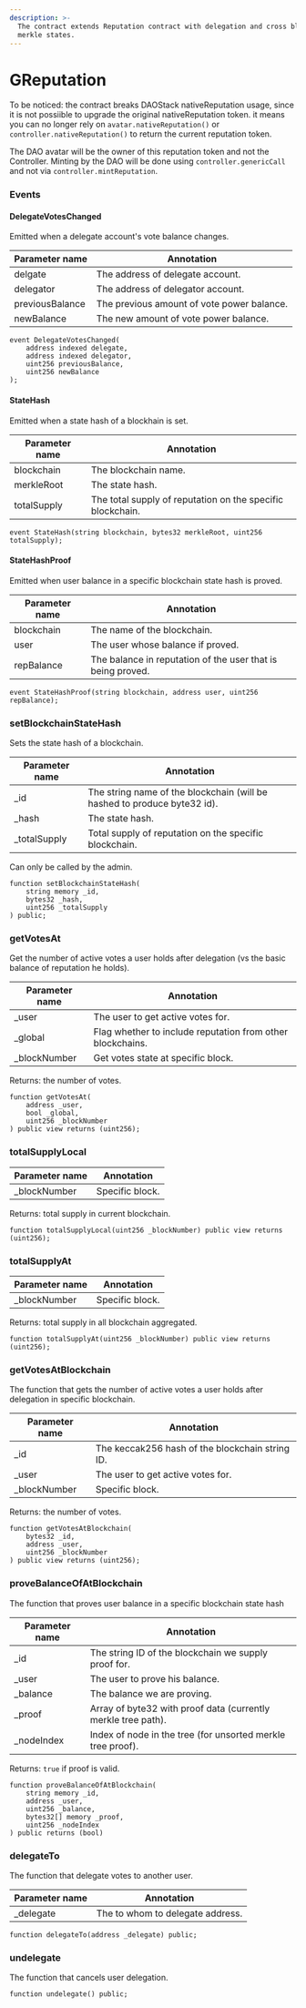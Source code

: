 ```yaml
---
description: >-
  The contract extends Reputation contract with delegation and cross blockchain
  merkle states.
---
```


# GReputation

To be noticed: the contract breaks DAOStack nativeReputation usage, since it is not possiible to upgrade the original nativeReputation token. it means you can no longer rely on `avatar.nativeReputation()` or `controller.nativeReputation()` to return the current reputation token.

The DAO avatar will be the owner of this reputation token and not the Controller. Minting by the DAO will be done using `controller.genericCall` and not via `controller.mintReputation`.

### Events

#### DelegateVotesChanged

Emitted when a delegate account's vote balance changes.

| Parameter name  | Annotation                                 |
| --------------- | ------------------------------------------ |
| delgate         | The address of delegate account.           |
| delegator       | The address of delegator account.          |
| previousBalance | The previous amount of vote power balance. |
| newBalance      | The new amount of vote power balance.      |

```
event DelegateVotesChanged(
    address indexed delegate,
    address indexed delegator,
    uint256 previousBalance,
    uint256 newBalance
);
```

#### StateHash

Emitted when a state hash of a blockhain is set.

| Parameter name | Annotation                                                 |
| -------------- | ---------------------------------------------------------- |
| blockchain     | The blockchain name.                                       |
| merkleRoot     | The state hash.                                            |
| totalSupply    | The total supply of reputation on the specific blockchain. |

```
event StateHash(string blockchain, bytes32 merkleRoot, uint256 totalSupply);
```

#### StateHashProof

Emitted when user balance in a specific blockchain state hash is proved.

| Parameter name | Annotation                                                  |
| -------------- | ----------------------------------------------------------- |
| blockchain     | The name of the blockchain.                                 |
| user           | The user whose balance if proved.                           |
| repBalance     | The balance in reputation of the user that is being proved. |

```
event StateHashProof(string blockchain, address user, uint256 repBalance);
```

### setBlockchainStateHash

Sets the state hash of a blockchain.

| Parameter name | Annotation                                                               |
| -------------- | ------------------------------------------------------------------------ |
| \_id           | The string name of the blockchain (will be hashed to produce byte32 id). |
| \_hash         | The state hash.                                                          |
| \_totalSupply  | Total supply of reputation on the specific blockchain.                   |

Can only be called by the admin.

```
function setBlockchainStateHash(
    string memory _id,
    bytes32 _hash,
    uint256 _totalSupply
) public;
```

### getVotesAt

Get the number of active votes a user holds after delegation (vs the basic balance of reputation he holds).

| Parameter name | Annotation                                                 |
| -------------- | ---------------------------------------------------------- |
| \_user         | The user to get active votes for.                          |
| \_global       | Flag whether to include reputation from other blockchains. |
| \_blockNumber  | Get votes state at specific block.                         |

Returns: the number of votes.

```
function getVotesAt(
    address _user,
    bool _global,
    uint256 _blockNumber
) public view returns (uint256);
```

### totalSupplyLocal

| Parameter name | Annotation      |
| -------------- | --------------- |
| \_blockNumber  | Specific block. |

Returns: total supply in current blockchain.

```
function totalSupplyLocal(uint256 _blockNumber) public view returns (uint256);
```

### totalSupplyAt

| Parameter name | Annotation      |
| -------------- | --------------- |
| \_blockNumber  | Specific block. |

Returns: total supply in all blockchain aggregated.

```
function totalSupplyAt(uint256 _blockNumber) public view returns (uint256);
```

### getVotesAtBlockchain

The function that gets the number of active votes a user holds after delegation in specific blockchain.

| Parameter name | Annotation                                      |
| -------------- | ----------------------------------------------- |
| \_id           | The keccak256 hash of the blockchain string ID. |
| \_user         | The user to get active votes for.               |
| \_blockNumber  | Specific block.                                 |

Returns: the number of votes.

```
function getVotesAtBlockchain(
    bytes32 _id,
    address _user,
    uint256 _blockNumber
) public view returns (uint256);
```

### proveBalanceOfAtBlockchain

The function that proves user balance in a specific blockchain state hash

| Parameter name | Annotation                                                    |
| -------------- | ------------------------------------------------------------- |
| \_id           | The string ID of the blockchain we supply proof for.          |
| \_user         | The user to prove his balance.                                |
| \_balance      | The balance we are proving.                                   |
| \_proof        | Array of byte32 with proof data (currently merkle tree path). |
| \_nodeIndex    | Index of node in the tree (for unsorted merkle tree proof).   |

Returns: `true` if proof is valid.

```
function proveBalanceOfAtBlockchain(
    string memory _id,
    address _user,
    uint256 _balance,
    bytes32[] memory _proof,
    uint256 _nodeIndex
) public returns (bool)
```

### delegateTo

The function that delegate votes to another user.

| Parameter name | Annotation                       |
| -------------- | -------------------------------- |
| \_delegate     | The to whom to delegate address. |

```
function delegateTo(address _delegate) public;
```

### undelegate

The function that cancels user delegation.

```
function undelegate() public;
```
